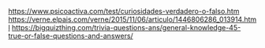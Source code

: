 https://www.psicoactiva.com/test/curiosidades-verdadero-o-falso.htm
https://verne.elpais.com/verne/2015/11/06/articulo/1446806286_013914.html
https://bigquizthing.com/trivia-questions-ans/general-knowledge-45-true-or-false-questions-and-answers/

